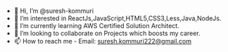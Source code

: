 - 👋 Hi, I’m @suresh-kommuri
- 👀 I’m interested in ReactJs,JavaScript,HTML5,CSS3,Less,Java,NodeJs.
- 🌱 I’m currently learning AWS Certified Solution Architect.
- 💞️ I’m looking to collaborate on Projects which boosts my career.
- 📫 How to reach me - Email: suresh.kommuri222@gmail.com

<!---
suresh-kommuri/suresh-kommuri is a ✨ special ✨ repository because its `README.md` (this file) appears on your GitHub profile.
You can click the Preview link to take a look at your changes.
--->
